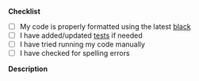 <!--If it's just a typo fix or a very small change, you can put your description
here and ignore everything below-->

**Checklist**

- [ ] My code is properly formatted using the latest [black](https://github.com/psf/black) <!--Don't worry if you don't know what this is, the formatting checks will still pass-->
- [ ] I have added/updated [tests](https://github.com/zenml-io/wasitrending/tree/main/tests) if needed <!--pytest-->
- [ ] I have tried running my code manually <!-- run using `python3 -m wasitrending`-->
- [ ] I have checked for spelling errors <!--The code will be run through codespell-->
<!--
  Please mark this PR as draft if it is still work in progress
  and feel free to add to this checklist if you like
-->


**Description**


<!--
- Clearly describe the changes you made
- include before/after screenshots IF NEEDED
- if this pull request can close an issue when merged, link to it here uisng 'resolves #0' or 'closes #0'
More info: https://docs.github.com/en/github/managing-your-work-on-github/linking-a-pull-request-to-an-issue#linking-a-pull-request-to-an-issue-using-a-keyword
-->

